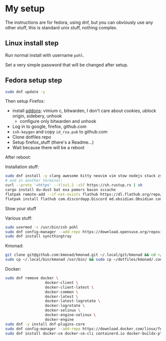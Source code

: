 # My setup

The instructions are for fedora, using dnf, but you can obviously use any other stuff, this is standard unix stuff, nothing complex.

## Linux install step

Run normal install with username `pohl`.

Set a very simple password that will be changed after setup.

## Fedora setup step

```bash
sudo dnf update -y
```

Then setup Firefox:
- install [addons](https://addons.mozilla.org): vimium c, bitwarden, I don't care about cookies, ublock origin, sidebery, unhook
    - configure only bitwarden and unhook
- Log in to google, firefox, github.com
- `ssh-keygen` and copy `id_rsa.pub` to github.com
- Clone dotfiles repo
- Setup firefox_stuff (there's a Readme...)
- Wait because there will be a reboot

After reboot:

Installation stuff:
```bash
sudo dnf install -y clang awesome kitty neovim vim stow nodejs stack zsh openssl fd-find ripgrep syncthing
# and in another terminal:
curl --proto '=https' --tlsv1.2 -sSf https://sh.rustup.rs | sh
cargo install du-dust bat exa pomors bacon sccache
flatpak remote-add --if-not-exists flathub https://dl.flathub.org/repo/flathub.flatpakrepo
flatpak install flathub com.discordapp.Discord md.obsidian.Obsidian com.spotify.Client com.getpostman.Postman org.mozilla.Thunderbird
```

Stow your stuff

Various stuff:
```bash
sudo usermod -s /usr/bin/zsh pohl
sudo dnf config-manager --add-repo https://download.opensuse.org/repositories/home:mkittler/Fedora_38/home:mkittler.repo
sudo dnf install syncthingtray
```

Kmonad:
```bash
git clone git@github.com:kmonad/kmonad.git ~/.local/git/kmonad && cd ~/.local/git/kmonad && stack install
sudo cp ~/.local/bin/kmonad /usr/bin/ && sudo cp ~/dotfiles/kmonad/.config/kmonad/kmonad.service /etc/systemd/system/ && sudo systemctl daemon-reload && sudo systemctl enable kmonad && sudo systemctl start kmonad
```

Docker:
```bash
sudo dnf remove docker \
                  docker-client \
                  docker-client-latest \
                  docker-common \
                  docker-latest \
                  docker-latest-logrotate \
                  docker-logrotate \
                  docker-selinux \
                  docker-engine-selinux \
                  docker-engine
sudo dnf -y install dnf-plugins-core
sudo dnf config-manager --add-repo https://download.docker.com/linux/fedora/docker-ce.repo
sudo dnf install docker-ce docker-ce-cli containerd.io docker-buildx-plugin docker-compose-plugin
```

